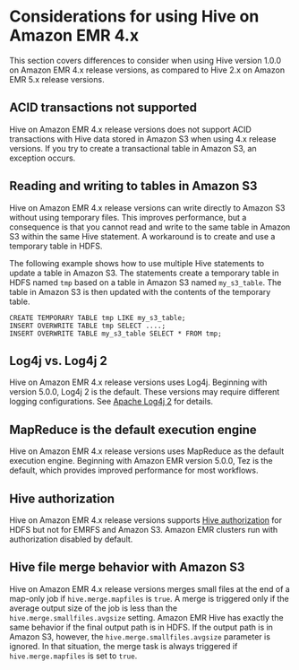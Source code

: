 # Considerations for using Hive on Amazon EMR 4\.x<a name="emr-Hive-4x"></a>

This section covers differences to consider when using Hive version 1\.0\.0 on Amazon EMR 4\.x release versions, as compared to Hive 2\.x on Amazon EMR 5\.x release versions\.

## ACID transactions not supported<a name="emr-Hive-acid-4x"></a>

Hive on Amazon EMR 4\.x release versions does not support ACID transactions with Hive data stored in Amazon S3 when using 4\.x release versions\. If you try to create a transactional table in Amazon S3, an exception occurs\.

## Reading and writing to tables in Amazon S3<a name="emr-Hive-s3table-4x"></a>

Hive on Amazon EMR 4\.x release versions can write directly to Amazon S3 without using temporary files\. This improves performance, but a consequence is that you cannot read and write to the same table in Amazon S3 within the same Hive statement\. A workaround is to create and use a temporary table in HDFS\.

The following example shows how to use multiple Hive statements to update a table in Amazon S3\. The statements create a temporary table in HDFS named `tmp` based on a table in Amazon S3 named `my_s3_table`\. The table in Amazon S3 is then updated with the contents of the temporary table\.

```
CREATE TEMPORARY TABLE tmp LIKE my_s3_table;
INSERT OVERWRITE TABLE tmp SELECT ....;
INSERT OVERWRITE TABLE my_s3_table SELECT * FROM tmp;
```

## Log4j vs\. Log4j 2<a name="emr-Hive-log4j-4x"></a>

Hive on Amazon EMR 4\.x release versions uses Log4j\. Beginning with version 5\.0\.0, Log4j 2 is the default\. These versions may require different logging configurations\. See [Apache Log4j 2](http://logging.apache.org/log4j/2.x/) for details\.

## MapReduce is the default execution engine<a name="emr-Hive-tez-4x"></a>

Hive on Amazon EMR 4\.x release versions uses MapReduce as the default execution engine\. Beginning with Amazon EMR version 5\.0\.0, Tez is the default, which provides improved performance for most workflows\.

## Hive authorization<a name="emr-Hive-authz-4x"></a>

Hive on Amazon EMR 4\.x release versions supports [Hive authorization](https://cwiki.apache.org/confluence/display/Hive/LanguageManual+Authorization) for HDFS but not for EMRFS and Amazon S3\. Amazon EMR clusters run with authorization disabled by default\.

## Hive file merge behavior with Amazon S3<a name="emr-Hive-filemerge-4x"></a>

Hive on Amazon EMR 4\.x release versions merges small files at the end of a map\-only job if `hive.merge.mapfiles` is `true`\. A merge is triggered only if the average output size of the job is less than the `hive.merge.smallfiles.avgsize` setting\. Amazon EMR Hive has exactly the same behavior if the final output path is in HDFS\. If the output path is in Amazon S3, however, the `hive.merge.smallfiles.avgsize` parameter is ignored\. In that situation, the merge task is always triggered if `hive.merge.mapfiles` is set to `true`\.
